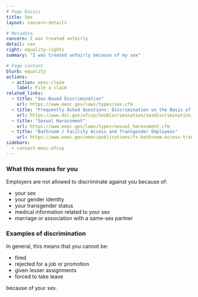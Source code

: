 ```yaml
---
# Page basics
title: Sex
layout: concern-details

# Metadata
concern: I was treated unfairly
detail: sex
right: equality-rights
summary: "I was treated unfairly because of my sex"

# Page content
blurb: equality
actions:
  - action: eeoc-claim
    label: File a claim
related_links:
  - title: "Sex-Based Discrimination"
    url: https://www.eeoc.gov/laws/types/sex.cfm
  - title: "Frequently Asked Questions: Discrimination on the Basis of Sex"
    url: https://www.dol.gov/ofccp/SexDiscrimination/sexdiscrimination_faqs.htm
  - title: "Sexual Harassment"
    url: https://www.eeoc.gov/laws/types/sexual_harassment.cfm
  - title: "Bathroom / Facility Access and Transgender Employees"
    url: https://www.eeoc.gov/eeoc/publications/fs-bathroom-access-transgender.cfm
sidebars:
  - contact-eeoc-ofccp
---
```


### What this means for you

Employers are not allowed to discriminate against you because of:

- your sex
- your gender identity
- your transgender status
- medical information related to your sex
- marriage or association with a same-sex partner

### Examples of discrimination

In general, this means that you cannot be:

- fired
- rejected for a job or promotion
- given lesser assignments
- forced to take leave

because of your sex.
